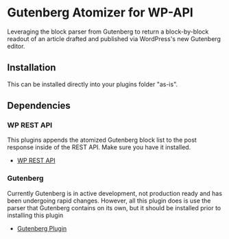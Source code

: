 # Gutenberg Atomizer for WP-API

Leveraging the block parser from Gutenberg to return a block-by-block readout of an article drafted and published via WordPress's new Gutenberg editor.

## Installation

This can be installed directly into your plugins folder "as-is". 

## Dependencies

### WP REST API

This plugins appends the atomized Gutenberg block list to the post response inside of the REST API. Make sure you have it installed.

* [WP REST API](https://wordpress.org/plugins/rest-api/)

### Gutenberg

Currently Gutenberg is in active development, not production ready and has been undergoing rapid changes. However, all this plugin does is use the parser that Gutenberg contains on its own, but it should be installed prior to installing this plugin

* [Gutenberg Plugin](https://wordpress.org/plugins/gutenberg/)

